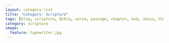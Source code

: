 ```yaml
---
layout: category-list
title: "Category: Scripture"
tags: [blog, scripture, Bible, verse, passage, chapter, God, Jesus, Christ, Holy, Spirit, trinity, grace, sovereign, election, Baptist, Evangelical, Christian, commentary, analysis]
category: scripture
image:
  feature: typewriter.jpg
---
```

